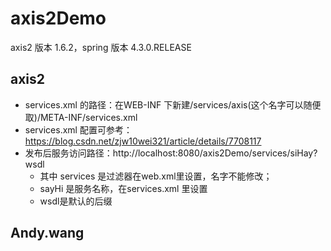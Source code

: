 axis2Demo
================================
axis2 版本 1.6.2，spring 版本 4.3.0.RELEASE

## axis2

- services.xml 的路径：在WEB-INF 下新建/services/axis(这个名字可以随便取)/META-INF/services.xml 
- services.xml 配置可参考：https://blog.csdn.net/zjw10wei321/article/details/7708117
- 发布后服务访问路径：http://localhost:8080/axis2Demo/services/siHay?wsdl
	- 其中 services 是过滤器在web.xml里设置，名字不能修改；
	- sayHi 是服务名称，在services.xml 里设置
	- wsdl是默认的后缀

## Andy.wang


